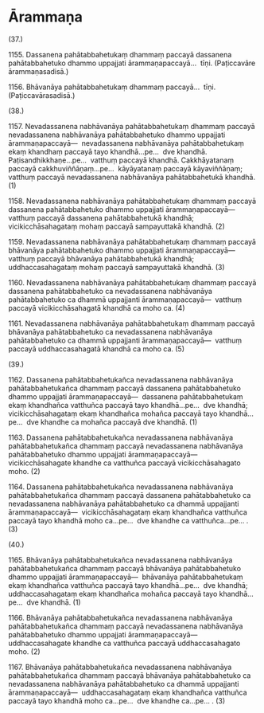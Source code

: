 # Ārammaṇa

(37.)

1155\. Dassanena pahātabbahetukaṃ dhammaṃ paccayā dassanena pahātabbahetuko dhammo uppajjati ārammaṇapaccayā…  tīṇi. (Paṭiccavāre ārammaṇasadisā.)

1156\. Bhāvanāya pahātabbahetukaṃ dhammaṃ paccayā…  tīṇi. (Paṭiccavārasadisā.)

(38.)

1157\. Nevadassanena nabhāvanāya pahātabbahetukaṃ dhammaṃ paccayā nevadassanena nabhāvanāya pahātabbahetuko dhammo uppajjati ārammaṇapaccayā—  nevadassanena nabhāvanāya pahātabbahetukaṃ ekaṃ khandhaṃ paccayā tayo khandhā…pe…  dve khandhā. Paṭisandhikkhaṇe…pe…  vatthuṃ paccayā khandhā. Cakkhāyatanaṃ paccayā cakkhuviññāṇaṃ…pe…  kāyāyatanaṃ paccayā kāyaviññāṇaṃ; vatthuṃ paccayā nevadassanena nabhāvanāya pahātabbahetukā khandhā. (1)

1158\. Nevadassanena nabhāvanāya pahātabbahetukaṃ dhammaṃ paccayā dassanena pahātabbahetuko dhammo uppajjati ārammaṇapaccayā—  vatthuṃ paccayā dassanena pahātabbahetukā khandhā; vicikicchāsahagataṃ mohaṃ paccayā sampayuttakā khandhā. (2)

1159\. Nevadassanena nabhāvanāya pahātabbahetukaṃ dhammaṃ paccayā bhāvanāya pahātabbahetuko dhammo uppajjati ārammaṇapaccayā—  vatthuṃ paccayā bhāvanāya pahātabbahetukā khandhā; uddhaccasahagataṃ mohaṃ paccayā sampayuttakā khandhā. (3)

1160\. Nevadassanena nabhāvanāya pahātabbahetukaṃ dhammaṃ paccayā dassanena pahātabbahetuko ca nevadassanena nabhāvanāya pahātabbahetuko ca dhammā uppajjanti ārammaṇapaccayā—  vatthuṃ paccayā vicikicchāsahagatā khandhā ca moho ca. (4)

1161\. Nevadassanena nabhāvanāya pahātabbahetukaṃ dhammaṃ paccayā bhāvanāya pahātabbahetuko ca nevadassanena nabhāvanāya pahātabbahetuko ca dhammā uppajjanti ārammaṇapaccayā—  vatthuṃ paccayā uddhaccasahagatā khandhā ca moho ca. (5)

(39.)

1162\. Dassanena pahātabbahetukañca nevadassanena nabhāvanāya pahātabbahetukañca dhammaṃ paccayā dassanena pahātabbahetuko dhammo uppajjati ārammaṇapaccayā—  dassanena pahātabbahetukaṃ ekaṃ khandhañca vatthuñca paccayā tayo khandhā…pe…  dve khandhā; vicikicchāsahagataṃ ekaṃ khandhañca mohañca paccayā tayo khandhā…pe…  dve khandhe ca mohañca paccayā dve khandhā. (1)

1163\. Dassanena pahātabbahetukañca nevadassanena nabhāvanāya pahātabbahetukañca dhammaṃ paccayā nevadassanena nabhāvanāya pahātabbahetuko dhammo uppajjati ārammaṇapaccayā—  vicikicchāsahagate khandhe ca vatthuñca paccayā vicikicchāsahagato moho. (2)

1164\. Dassanena pahātabbahetukañca nevadassanena nabhāvanāya pahātabbahetukañca dhammaṃ paccayā dassanena pahātabbahetuko ca nevadassanena nabhāvanāya pahātabbahetuko ca dhammā uppajjanti ārammaṇapaccayā—  vicikicchāsahagataṃ ekaṃ khandhañca vatthuñca paccayā tayo khandhā moho ca…pe…  dve khandhe ca vatthuñca…pe… . (3)

(40.)

1165\. Bhāvanāya pahātabbahetukañca nevadassanena nabhāvanāya pahātabbahetukañca dhammaṃ paccayā bhāvanāya pahātabbahetuko dhammo uppajjati ārammaṇapaccayā—  bhāvanāya pahātabbahetukaṃ ekaṃ khandhañca vatthuñca paccayā tayo khandhā…pe…  dve khandhā; uddhaccasahagataṃ ekaṃ khandhañca mohañca paccayā tayo khandhā…pe…  dve khandhā. (1)

1166\. Bhāvanāya pahātabbahetukañca nevadassanena nabhāvanāya pahātabbahetukañca dhammaṃ paccayā nevadassanena nabhāvanāya pahātabbahetuko dhammo uppajjati ārammaṇapaccayā—  uddhaccasahagate khandhe ca vatthuñca paccayā uddhaccasahagato moho. (2)

1167\. Bhāvanāya pahātabbahetukañca nevadassanena nabhāvanāya pahātabbahetukañca dhammaṃ paccayā bhāvanāya pahātabbahetuko ca nevadassanena nabhāvanāya pahātabbahetuko ca dhammā uppajjanti ārammaṇapaccayā—  uddhaccasahagataṃ ekaṃ khandhañca vatthuñca paccayā tayo khandhā moho ca…pe…  dve khandhe ca…pe… . (3)
